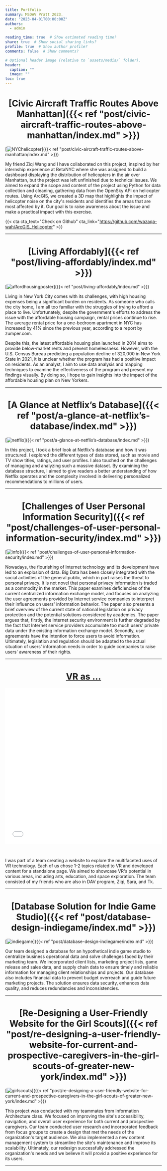 ```yaml
---
title: Portfolio
summary: MSDAV Pratt 2023.
date: "2023-04-01T00:00:00Z"
authors:
  - admin

reading_time: true  # Show estimated reading time?
share: true  # Show social sharing links?
profile: true  # Show author profile?
comments: false  # Show comments?

# Optional header image (relative to `assets/media/` folder).
header:
  caption: ""
  image: ""
toc: true
---
```



# <font> <center>[Civic Aircraft Traffic Routes Above Manhattan]({{< ref "post/civic-aircraft-traffic-routes-above-manhattan/index.md" >}}) </center></font>

[![NYChelicopter](/nycHelicopter.png "Click the thumbnail to check the detail")]({{< ref "post/civic-aircraft-traffic-routes-above-manhattan/index.md" >}}) 

My friend Ziqi Wang and I have collaborated on this project, inspired by her internship experience at BetaNYC where she was assigned to build a dashboard displaying the distribution of helicopters in the air over Manhattan, but the project was left unfinished due to technical issues. We aimed to expand the scope and content of the project using Python for data collection and cleaning, gathering data from the OpenSky API on helicopter routes. Using ArcGIS, we created a 3D map that highlights the impact of helicopter noise on the city's residents and identifies the areas that are most affected by it. Our goal is to raise awareness about the issue and make a practical impact with this exercise.

{{< cta cta_text="Check on Github" cta_link="https://github.com/wazaqa-wah/ArcGIS_Helicopter" >}}

---
# <center>[Living Affordably]({{< ref "post/living-affordably/index.md" >}}) </center>


[![affordhousingposter](/affordhousingposter.png "Click the thumbnail to check the detail")]({{< ref "post/living-affordably/index.md" >}}) 

Living in New York City comes with its challenges, with high housing expenses being a significant burden on residents. As someone who calls the city home, I am all too familiar with the struggles of trying to afford a place to live. Unfortunately, despite the government's efforts to address the issue with the affordable housing campaign, rental prices continue to rise. The average rental price for a one-bedroom apartment in NYC has increased by 41% since the previous year, according to a report by zumper.com.

Despite this, the latest affordable housing plan launched in 2014 aims to provide below-market rents and prevent homelessness. However, with the U.S. Census Bureau predicting a population decline of 320,000 in New York State in 2021, it is unclear whether the program has had a positive impact on residents. As an analyst, I aim to use data analysis and mapping techniques to examine the effectiveness of the program and present my findings visually. By doing so, I hope to gain insights into the impact of the affordable housing plan on New Yorkers.

---

# <center> [A Glance at Netflix’s Database]({{< ref "post/a-glance-at-netflix’s-database/index.md" >}}) </center>

[![netflix](/netflix_logo_rgb.png "Click the thumbnail to check the detail")]({{< ref "post/a-glance-at-netflix’s-database/index.md" >}}) 

In this project, I took a brief look at Netflix's database and how it was structured. I explored the different types of data stored, such as movie and TV show titles, ratings, and user profiles. I also touched on the challenges of managing and analyzing such a massive dataset. By examining the database structure, I aimed to give readers a better understanding of how Netflix operates and the complexity involved in delivering personalized recommendations to millions of users.

---

# <center> [Challenges of User Personal Information Security]({{< ref "post/challenges-of-user-personal-information-security/index.md" >}}) </center>

[![info](/info.png "Click the thumbnail to check the detail")]({{< ref "post/challenges-of-user-personal-information-security/index.md" >}}) 

Nowadays, the flourishing of Internet technology and its development have led to an explosion of data. Big Data has been closely integrated with the social activities of the general public, which in part raises the threat to personal privacy. It is not novel that personal privacy information is traded as a commodity in the market. This paper examines deficiencies of the current centralized information exchange model, and focuses on analyzing the user agreements provided by Internet service companies to interpret their influence on users' information behavior. The paper also presents a brief overview of the current state of national legislation on privacy protection and the potential solutions considered by academics. The paper argues that, firstly, the Internet security environment is further degraded by the fact that Internet service providers accumulate too much users' private data under the existing information exchange model. Secondly, user agreements have the intention to force users to avoid information. Ultimately, legislation and regulation should be adapted to the actual situation of users' information needs in order to guide companies to raise users' awareness of their rights.

---

# <center><a href="https://drive.google.com/file/d/1ok0yvvXC0wHaiTOMk8tlRtuodA9mx0DE/view?usp=sharing">VR as ...</a></center>

<embed src="/vras.pdf" type="application/pdf" width="100%" height="500px" />

&nbsp;

I was part of a team creating a website to explore the multifaceted uses of VR technology. Each of us chose 1-2 topics related to VR and developed content for a standalone page. We aimed to showcase VR's potential in various areas, including arts, education, and space exploration. The team consisted of my friends who are also in DAV program, Ziqi, Sara, and Tk.


---

# <center>[Database Solution for Indie Game Studio]({{< ref "post/database-design-indiegame/index.md" >}})</center>

[![indiegame](/erd.png "Click the thumbnail to check the detail")]({{< ref "post/database-design-indiegame/index.md" >}}) 

Our team designed a database for an hypothetical indie game studio to centralize business operational data and solve challenges faced by their marketing team. We incorporated client lists, marketing project lists, game release and sales data, and supply chain data to ensure timely and reliable information for managing client relationships and projects. Our database also includes financial data to prevent budget overreach and guide future marketing projects. The solution ensures data security, enhances data quality, and reduces redundancies and inconsistencies.

---

# <center>[Re-Designing a User-Friendly Website for the Girl Scouts]({{< ref "post/re-designing-a-user-friendly-website-for-current-and-prospective-caregivers-in-the-girl-scouts-of-greater-new-york/index.md" >}})</center>

[![girlscouts](/girlscouts.png "Click the thumbnail to check the detail")]({{< ref "post/re-designing-a-user-friendly-website-for-current-and-prospective-caregivers-in-the-girl-scouts-of-greater-new-york/index.md" >}}) 

This project was conducted with my teammates from Information Architecture class. We focused on improving the site's accessibility, navigation, and overall user experience for both current and prospective caregivers. Our team conducted user research and incorporated feedback from focus groups to create a design that met the needs of the organization's target audience. We also implemented a new content management system to streamline the site's maintenance and improve its scalability. Ultimately, our redesign successfully addressed the organization's needs and we believe it will provid a positive experience for its users.

---



